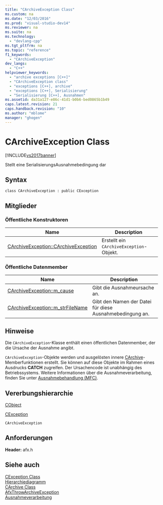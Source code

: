 ```yaml
---
title: "CArchiveException Class"
ms.custom: na
ms.date: "12/03/2016"
ms.prod: "visual-studio-dev14"
ms.reviewer: na
ms.suite: na
ms.technology: 
  - "devlang-cpp"
ms.tgt_pltfrm: na
ms.topic: "reference"
f1_keywords: 
  - "CArchiveException"
dev_langs: 
  - "C++"
helpviewer_keywords: 
  - "archive exceptions [C++]"
  - "CArchiveException class"
  - "exceptions [C++], archive"
  - "exceptions [C++], Serialisierung"
  - "Serialisierung [C++], Ausnahmen"
ms.assetid: da31a127-e86c-41d1-b0b6-bed0865b1b49
caps.latest.revision: 21
caps.handback.revision: "10"
ms.author: "mblome"
manager: "ghogen"
---
```

# CArchiveException Class
[!INCLUDE[vs2017banner](../../assembler/inline/includes/vs2017banner.md)]

Stellt eine SerialisierungsAusnahmebedingung dar  
  
## Syntax  
  
```  
class CArchiveException : public CException  
```  
  
## Mitglieder  
  
### Öffentliche Konstruktoren  
  
|Name|Description|  
|----------|-----------------|  
|[CArchiveException::CArchiveException](../Topic/CArchiveException::CArchiveException.md)|Erstellt ein `CArchiveException`\-Objekt.|  
  
### Öffentliche Datenmember  
  
|Name|Description|  
|----------|-----------------|  
|[CArchiveException::m\_cause](../Topic/CArchiveException::m_cause.md)|Gibt die Ausnahmeursache an.|  
|[CArchiveException::m\_strFileName](../Topic/CArchiveException::m_strFileName.md)|Gibt den Namen der Datei für diese Ausnahmebedingung an.|  
  
## Hinweise  
 Die `CArchiveException`\-Klasse enthält einen öffentlichen Datenmember, der die Ursache der Ausnahme angibt.  
  
 `CArchiveException`\-Objekte werden und ausgelösten innere [CArchive](../../mfc/reference/carchive-class.md)\-Memberfunktionen erstellt.  Sie können auf diese Objekte im Rahmen eines Ausdrucks **CATCH** zugreifen.  Der Ursachencode ist unabhängig des Betriebssystems.  Weitere Informationen über die Ausnahmeverarbeitung, finden Sie unter [Ausnahmebehandlung \(MFC\)](../../mfc/exception-handling-in-mfc.md).  
  
## Vererbungshierarchie  
 [CObject](../../mfc/reference/cobject-class.md)  
  
 [CException](../../mfc/reference/cexception-class.md)  
  
 `CArchiveException`  
  
## Anforderungen  
 **Header:**  afx.h  
  
## Siehe auch  
 [CException Class](../../mfc/reference/cexception-class.md)   
 [Hierarchiediagramm](../../mfc/hierarchy-chart.md)   
 [CArchive Class](../../mfc/reference/carchive-class.md)   
 [AfxThrowArchiveException](../Topic/AfxThrowArchiveException.md)   
 [Ausnahmeverarbeitung](../../mfc/reference/exception-processing.md)
